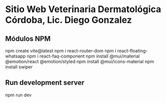 # Sitio Web Veterinaria Dermatológica Córdoba, Lic. Diego Gonzalez

## Módulos NPM
npm create vite@latest
npm i react-router-dom
npm i react-floating-whatsapp
npm i react-faq-component
npm install @mui/material @emotion/react @emotion/styled
npm install @mui/icons-material
npm install swiper

## Run development server
npm run dev

